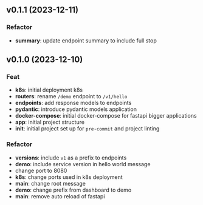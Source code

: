 ## v0.1.1 (2023-12-11)

### Refactor

- **summary**: update endpoint summary to include full stop

## v0.1.0 (2023-12-10)

### Feat

- **k8s**: initial deployment k8s
- **routers**: rename `/demo` endpoint to `/v1/hello`
- **endpoints**: add response models to endpoints
- **pydantic**: introduce pydantic models application
- **docker-compose**: initial docker-compose for fastapi bigger applications
- **app**: initial project structure
- **init**: initial project set up for `pre-commit` and project linting

### Refactor

- **versions**: include `v1` as a prefix to endpoints
- **demo**: include service version in hello world message
- change port to 8080
- **k8s**: change ports used in k8s deployment
- **main**: change root message
- **demo**: change prefix from dashboard to demo
- **main**: remove auto reload of fastapi
